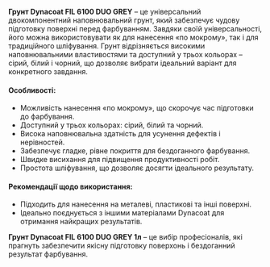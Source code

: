 **Грунт Dynacoat FIL 6100 DUO GREY** – це універсальний двокомпонентний наповнювальний грунт, який забезпечує чудову підготовку поверхні перед фарбуванням. Завдяки своїй універсальності, його можна використовувати як для нанесення «по мокрому», так і для традиційного шліфування. Грунт відрізняється високими наповнювальними властивостями та доступний у трьох кольорах – сірий, білий і чорний, що дозволяє вибрати ідеальний варіант для конкретного завдання.

#### Особливості:

- Можливість нанесення «по мокрому», що скорочує час підготовки до фарбування.
- Доступний у трьох кольорах: сірий, білий та чорний.
- Висока наповнювальна здатність для усунення дефектів і нерівностей.
- Забезпечує гладке, рівне покриття для бездоганного фарбування.
- Швидке висихання для підвищення продуктивності робіт.
- Простота шліфування, що дозволяє досягти ідеального результату.

#### Рекомендації щодо використання:

- Підходить для нанесення на металеві, пластикові та інші поверхні.
- Ідеально поєднується з іншими матеріалами Dynacoat для отримання найкращих результатів.

**Грунт Dynacoat FIL 6100 DUO GREY 1л** – це вибір професіоналів, які прагнуть забезпечити якісну підготовку поверхонь і бездоганний результат фарбування.
